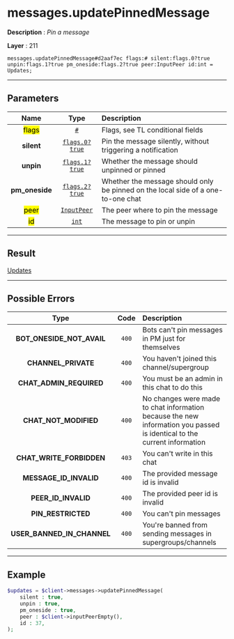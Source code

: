 # messages.updatePinnedMessage

**Description** : *Pin a message*

**Layer** : 211

```tl
messages.updatePinnedMessage#d2aaf7ec flags:# silent:flags.0?true unpin:flags.1?true pm_oneside:flags.2?true peer:InputPeer id:int = Updates;
```

---

## Parameters

| Name | Type | Description |
| :---: | :---: | :--- |
| <mark>flags</mark> | [`#`](type/#) | Flags, see TL conditional fields |
| **silent** | [`flags.0?true`](type/true) | Pin the message silently, without triggering a notification |
| **unpin** | [`flags.1?true`](type/true) | Whether the message should unpinned or pinned |
| **pm_oneside** | [`flags.2?true`](type/true) | Whether the message should only be pinned on the local side of a one-to-one chat |
| <mark>peer</mark> | [`InputPeer`](type/InputPeer) | The peer where to pin the message |
| <mark>id</mark> | [`int`](type/int) | The message to pin or unpin |

---

## Result

[Updates](type/Updates)

---

## Possible Errors

| Type | Code | Description |
| :---: | :---: | :--- |
| **BOT_ONESIDE_NOT_AVAIL** | `400` | Bots can't pin messages in PM just for themselves |
| **CHANNEL_PRIVATE** | `400` | You haven't joined this channel/supergroup |
| **CHAT_ADMIN_REQUIRED** | `400` | You must be an admin in this chat to do this |
| **CHAT_NOT_MODIFIED** | `400` | No changes were made to chat information because the new information you passed is identical to the current information |
| **CHAT_WRITE_FORBIDDEN** | `403` | You can't write in this chat |
| **MESSAGE_ID_INVALID** | `400` | The provided message id is invalid |
| **PEER_ID_INVALID** | `400` | The provided peer id is invalid |
| **PIN_RESTRICTED** | `400` | You can't pin messages |
| **USER_BANNED_IN_CHANNEL** | `400` | You're banned from sending messages in supergroups/channels |

---

## Example

```php
$updates = $client->messages->updatePinnedMessage(
	silent : true,
	unpin : true,
	pm_oneside : true,
	peer : $client->inputPeerEmpty(),
	id : 37,
);
```